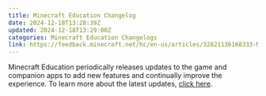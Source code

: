```yaml
---
title: Minecraft Education Changelog
date: 2024-12-18T13:28:39Z
updated: 2024-12-18T13:29:00Z
categories: Minecraft Education Changelogs
link: https://feedback.minecraft.net/hc/en-us/articles/32821136168333-Minecraft-Education-Changelog
---
```


Minecraft Education periodically releases updates to the game and companion apps to add new features and continually improve the experience. To learn more about the latest updates, [click here](../../education/Product/Minecraft-Education-Change-Log.md).
